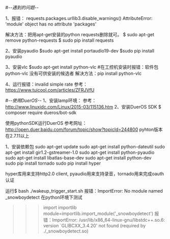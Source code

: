 #-*-遇到的问题-*-

1、报错：
requests.packages.urllib3.disable_warnings()
AttributeError: 'module' object has no attribute 'packages'

解决方法：把用apt-get安装的python requests删除就可。
$ sudo apt-get remove python-requests
$ sudo pip install requests

2、安装pyaudio
$sudo apt-get install portaudio19-dev
$sudo pip install pyaudio


3、安装vlc
$sudo apt-get install python-vlc
#在工控机安装时报错：软件包 python-vlc 没有可供安装的候选者
解决方法：pip install python-vlc

4、运行报错：invalid simple rate
参考：https://www.tuicool.com/articles/ZFRJVfU

#-*-使用DuerOS-*-
1、安装lamp环境：
参考：http://www.linuxidc.com/Linux/2015-03/115136.htm
2、安装DuerOS SDK
$ composer require dueros/bot-sdk

使用pythonSDK运行DuerOS
参考网址：http://open.duer.baidu.com/forum/topic/show?topicId=244800
pyhton版本在2.7.11以上

1、安装依赖包
 sudo apt-get update
 sudo apt-get install python-dateutil
 sudo apt-get install gir1.2-gstreamer-1.0
 sudo apt-get install python-pyaudio
 sudo apt-get install libatlas-base-dev
 sudo apt-get install python-dev     
 sudo pip install tornado
 sudo pip install hyper
 
hyper库用来支持http2.0 client, pyaudio用来支持录音，tornado用来完成oauth认证

运行$ bash ./wakeup_trigger_start.sh 报错：ImportError: No module named _snowboydetect
在python环境下测试
>>> import importlib
>>> module=importlib.import_module('_snowboydetect')
报错：ImportError: /usr/lib/x86_64-linux-gnu/libstdc++.so.6: version `GLIBCXX_3.4.20' not found (required by ./_snowboydetect.so)
